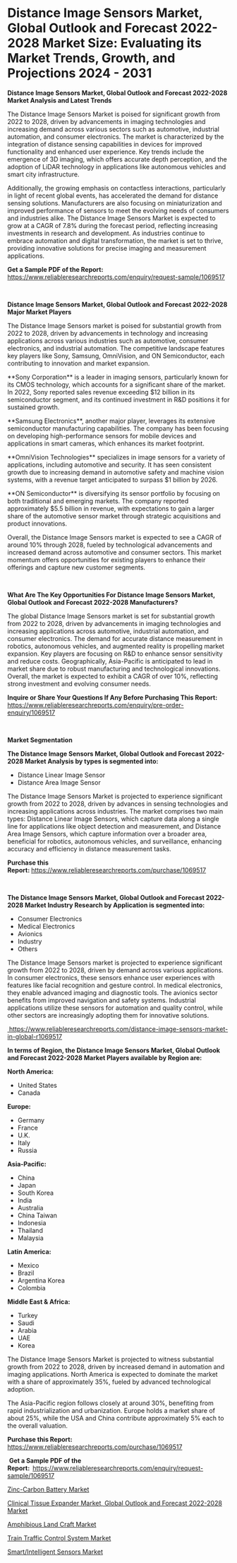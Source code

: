 <p><h1>Distance Image Sensors Market, Global Outlook and Forecast 2022-2028 Market Size: Evaluating its Market Trends, Growth, and Projections 2024 - 2031</h1></p><p><strong>Distance Image Sensors Market, Global Outlook and Forecast 2022-2028 Market Analysis and Latest Trends</strong></p>
<p><p>The Distance Image Sensors Market is poised for significant growth from 2022 to 2028, driven by advancements in imaging technologies and increasing demand across various sectors such as automotive, industrial automation, and consumer electronics. The market is characterized by the integration of distance sensing capabilities in devices for improved functionality and enhanced user experience. Key trends include the emergence of 3D imaging, which offers accurate depth perception, and the adoption of LiDAR technology in applications like autonomous vehicles and smart city infrastructure.</p><p>Additionally, the growing emphasis on contactless interactions, particularly in light of recent global events, has accelerated the demand for distance sensing solutions. Manufacturers are also focusing on miniaturization and improved performance of sensors to meet the evolving needs of consumers and industries alike. The Distance Image Sensors Market is expected to grow at a CAGR of 7.8% during the forecast period, reflecting increasing investments in research and development. As industries continue to embrace automation and digital transformation, the market is set to thrive, providing innovative solutions for precise imaging and measurement applications.</p></p>
<p><strong>Get a Sample PDF of the Report:&nbsp;</strong> <a href="https://www.reliableresearchreports.com/enquiry/request-sample/1069517">https://www.reliableresearchreports.com/enquiry/request-sample/1069517</a></p>
<p>&nbsp;</p>
<p><strong>Distance Image Sensors Market, Global Outlook and Forecast 2022-2028 Major Market Players</strong></p>
<p><p>The Distance Image Sensors market is poised for substantial growth from 2022 to 2028, driven by advancements in technology and increasing applications across various industries such as automotive, consumer electronics, and industrial automation. The competitive landscape features key players like Sony, Samsung, OmniVision, and ON Semiconductor, each contributing to innovation and market expansion.</p><p>**Sony Corporation** is a leader in imaging sensors, particularly known for its CMOS technology, which accounts for a significant share of the market. In 2022, Sony reported sales revenue exceeding $12 billion in its semiconductor segment, and its continued investment in R&D positions it for sustained growth.</p><p>**Samsung Electronics**, another major player, leverages its extensive semiconductor manufacturing capabilities. The company has been focusing on developing high-performance sensors for mobile devices and applications in smart cameras, which enhances its market footprint.</p><p>**OmniVision Technologies** specializes in image sensors for a variety of applications, including automotive and security. It has seen consistent growth due to increasing demand in automotive safety and machine vision systems, with a revenue target anticipated to surpass $1 billion by 2026.</p><p>**ON Semiconductor** is diversifying its sensor portfolio by focusing on both traditional and emerging markets. The company reported approximately $5.5 billion in revenue, with expectations to gain a larger share of the automotive sensor market through strategic acquisitions and product innovations.</p><p>Overall, the Distance Image Sensors market is expected to see a CAGR of around 10% through 2028, fueled by technological advancements and increased demand across automotive and consumer sectors. This market momentum offers opportunities for existing players to enhance their offerings and capture new customer segments.</p></p>
<p>&nbsp;</p>
<p><strong>What Are The Key Opportunities For Distance Image Sensors Market, Global Outlook and Forecast 2022-2028 Manufacturers?</strong></p>
<p><p>The global Distance Image Sensors market is set for substantial growth from 2022 to 2028, driven by advancements in imaging technologies and increasing applications across automotive, industrial automation, and consumer electronics. The demand for accurate distance measurement in robotics, autonomous vehicles, and augmented reality is propelling market expansion. Key players are focusing on R&D to enhance sensor sensitivity and reduce costs. Geographically, Asia-Pacific is anticipated to lead in market share due to robust manufacturing and technological innovations. Overall, the market is expected to exhibit a CAGR of over 10%, reflecting strong investment and evolving consumer needs.</p></p>
<p><strong>Inquire or Share Your Questions If Any Before Purchasing This Report:</strong> <a href="https://www.reliableresearchreports.com/enquiry/pre-order-enquiry/1069517">https://www.reliableresearchreports.com/enquiry/pre-order-enquiry/1069517</a></p>
<p>&nbsp;</p>
<p><strong>Market Segmentation</strong></p>
<p><strong>The Distance Image Sensors Market, Global Outlook and Forecast 2022-2028 Market Analysis by types is segmented into:</strong></p>
<p><ul><li>Distance Linear Image Sensor</li><li>Distance Area Image Sensor</li></ul></p>
<p><p>The Distance Image Sensors Market is projected to experience significant growth from 2022 to 2028, driven by advances in sensing technologies and increasing applications across industries. The market comprises two main types: Distance Linear Image Sensors, which capture data along a single line for applications like object detection and measurement, and Distance Area Image Sensors, which capture information over a broader area, beneficial for robotics, autonomous vehicles, and surveillance, enhancing accuracy and efficiency in distance measurement tasks.</p></p>
<p><strong>Purchase this Report:&nbsp;</strong><a href="https://www.reliableresearchreports.com/purchase/1069517">https://www.reliableresearchreports.com/purchase/1069517</a></p>
<p>&nbsp;</p>
<p><strong>The Distance Image Sensors Market, Global Outlook and Forecast 2022-2028 Market Industry Research by Application is segmented into:</strong></p>
<p><ul><li>Consumer Electronics</li><li>Medical Electronics</li><li>Avionics</li><li>Industry</li><li>Others</li></ul></p>
<p><p>The Distance Image Sensors market is projected to experience significant growth from 2022 to 2028, driven by demand across various applications. In consumer electronics, these sensors enhance user experiences with features like facial recognition and gesture control. In medical electronics, they enable advanced imaging and diagnostic tools. The avionics sector benefits from improved navigation and safety systems. Industrial applications utilize these sensors for automation and quality control, while other sectors are increasingly adopting them for innovative solutions.</p></p>
<p><a href="https://www.reliableresearchreports.com/distance-image-sensors-market-in-global-r1069517">&nbsp;https://www.reliableresearchreports.com/distance-image-sensors-market-in-global-r1069517</a></p>
<p><strong>In terms of Region, the Distance Image Sensors Market, Global Outlook and Forecast 2022-2028 Market Players available by Region are:</strong></p>
<p>
    <p> <strong> North America: </strong>
        <ul>
            <li>United States</li>
            <li>Canada</li>
        </ul>
        </p> 
    <p> <strong> Europe: </strong>
        <ul>
            <li>Germany</li>
            <li>France</li>
            <li>U.K.</li>
            <li>Italy</li>
            <li>Russia</li>
        </ul>
        </p> 
    <p> <strong> Asia-Pacific: </strong>
        <ul>
            <li>China</li>
            <li>Japan</li>
            <li>South Korea</li>
            <li>India</li>
            <li>Australia</li>
            <li>China Taiwan</li>
            <li>Indonesia</li>
            <li>Thailand</li>
            <li>Malaysia</li>
        </ul>
        </p> 
    <p> <strong> Latin America: </strong>
        <ul>
            <li>Mexico</li>
            <li>Brazil</li>
            <li>Argentina Korea</li>
            <li>Colombia</li>
        </ul>
        </p> 
    <p> <strong> Middle East & Africa: </strong>
        <ul>
            <li>Turkey</li>
            <li>Saudi</li>
            <li>Arabia</li>
            <li>UAE</li>
            <li>Korea</li>
        </ul>
    </p>
    </p>
<p><p>The Distance Image Sensors Market is projected to witness substantial growth from 2022 to 2028, driven by increased demand in automation and imaging applications. North America is expected to dominate the market with a share of approximately 35%, fueled by advanced technological adoption. </p><p>The Asia-Pacific region follows closely at around 30%, benefiting from rapid industrialization and urbanization. Europe holds a market share of about 25%, while the USA and China contribute approximately 5% each to the overall valuation.</p></p>
<p><strong>Purchase this Report: </strong><a href="https://www.reliableresearchreports.com/purchase/1069517">https://www.reliableresearchreports.com/purchase/1069517</a></p>
<p>&nbsp;<strong>Get a Sample PDF of the Report:&nbsp;&nbsp;</strong><a href="https://www.reliableresearchreports.com/enquiry/request-sample/1069517">https://www.reliableresearchreports.com/enquiry/request-sample/1069517</a></p>
<p><strong></strong></p>
<p><p><a href="https://issuu.com/reportprime-2/docs/zinc-carbon-battery-market-size-203_f8db1977f21181">Zinc-Carbon Battery Market</a></p><p><a href="https://github.com/gulaimolin/Market-Research-Report-List-6/blob/main/clinical-tissue-expander-market-global-outlook-and-forecast-2022-2028-market.md">Clinical Tissue Expander Market, Global Outlook and Forecast 2022-2028 Market</a></p><p><a href="https://issuu.com/reportprime-2/docs/amphibious-land-craft-market-size-2_71693455e12ffd">Amphibious Land Craft Market</a></p><p><a href="https://www.linkedin.com/pulse/global-train-traffic-control-system-market-focus-application-end-use-ugzxe?trackingId=NpC1u5mgSsyqpn9iMHM8zw%3D%3D">Train Traffic Control System Market</a></p><p><a href="https://www.linkedin.com/pulse/smartintelligent-sensors-market-research-report-includes-analysis-enhff?trackingId=7Mnqs2dpT%2FWp5FH%2BAO2GPg%3D%3D">Smart/Intelligent Sensors Market</a></p></p>